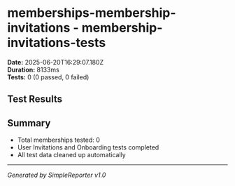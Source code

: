 # memberships-membership-invitations - membership-invitations-tests

**Date:** 2025-06-20T16:29:07.180Z  
**Duration:** 8133ms  
**Tests:** 0 (0 passed, 0 failed)

## Test Results



## Summary

- Total memberships tested: 0
- User Invitations and Onboarding tests completed
- All test data cleaned up automatically

---
*Generated by SimpleReporter v1.0*
